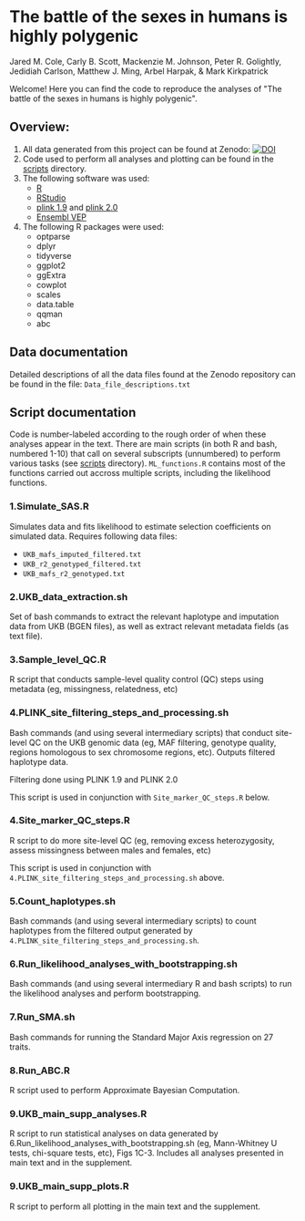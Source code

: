 # The battle of the sexes in humans is highly polygenic
Jared M. Cole, Carly B. Scott, Mackenzie M. Johnson, Peter R. Golightly, Jedidiah Carlson, Matthew J. Ming, Arbel Harpak, & Mark Kirkpatrick

Welcome! Here you can find the code to reproduce the analyses of "The battle of the sexes in humans is highly polygenic". 

## Overview:
1. All data generated from this project can be found at Zenodo: [![DOI](https://zenodo.org/badge/DOI/10.5281/zenodo.11992199.svg)](https://doi.org/10.5281/zenodo.11992199)
2. Code used to perform all analyses and plotting can be found in the [scripts](/scripts) directory.
3. The following software was used:
   * [R](https://www.r-project.org/)
   * [RStudio](https://posit.co/download/rstudio-desktop/)
   * [plink 1.9](https://www.cog-genomics.org/plink/) and [plink 2.0](https://www.cog-genomics.org/plink/2.0/)
   * [Ensembl VEP](https://useast.ensembl.org/info/docs/tools/vep/script/index.html)
4. The following R packages were used:
   * optparse
   * dplyr
   * tidyverse
   * ggplot2
   * ggExtra
   * cowplot
   * scales
   * data.table
   * qqman
   * abc

## Data documentation
Detailed descriptions of all the data files found at the Zenodo repository can be found in the file: ```Data_file_descriptions.txt```

## Script documentation
Code is number-labeled according to the rough order of when these analyses appear in the text. There are main scripts (in both R and bash, numbered 1-10) that call on several subscripts (unnumbered) to perform various tasks (see [scripts](/scripts) directory). ```ML_functions.R``` contains most of the functions carried out accross multiple scripts, including the likelihood functions. 

### 1.Simulate_SAS.R 
Simulates data and fits likelihood to estimate selection coefficients on simulated data. 
Requires following data files: 
* ```UKB_mafs_imputed_filtered.txt```
*  ```UKB_r2_genotyped_filtered.txt```
* ```UKB_mafs_r2_genotyped.txt```

### 2.UKB_data_extraction.sh
Set of bash commands to extract the relevant haplotype and imputation data from UKB (BGEN files), as well as extract relevant metadata fields (as text file). 
  
### 3.Sample_level_QC.R
R script that conducts sample-level quality control (QC) steps using metadata (eg, missingness, relatedness, etc)

### 4.PLINK_site_filtering_steps_and_processing.sh
Bash commands (and using several intermediary scripts) that conduct site-level QC  on the UKB genomic data (eg, MAF filtering, genotype quality, regions homologous to sex chromosome regions, etc). Outputs filtered haplotype data. 

Filtering done using PLINK 1.9 and PLINK 2.0

This script is used in conjunction with ```Site_marker_QC_steps.R``` below.

### 4.Site_marker_QC_steps.R
R script to do more site-level QC (eg, removing excess heterozygosity, assess missingness between males and females, etc)

This script is used in conjunction with ```4.PLINK_site_filtering_steps_and_processing.sh``` above.

### 5.Count_haplotypes.sh
Bash commands (and using several intermediary scripts) to count haplotypes from the filtered output generated by ```4.PLINK_site_filtering_steps_and_processing.sh```.

### 6.Run_likelihood_analyses_with_bootstrapping.sh
Bash commands (and using several intermediary R and bash scripts) to run the likelihood analyses and perform bootstrapping.

### 7.Run_SMA.sh
Bash commands for running the Standard Major Axis regression on 27 traits. 

### 8.Run_ABC.R
R script used to perform Approximate Bayesian Computation.

### 9.UKB_main_supp_analyses.R
R script to run statistical analyses on data generated by 6.Run_likelihood_analyses_with_bootstrapping.sh (eg, Mann-Whitney U tests, chi-square tests, etc), Figs 1C-3. Includes all analyses presented in main text and in the supplement. 

### 9.UKB_main_supp_plots.R
R script to perform all plotting in the main text and the supplement.
